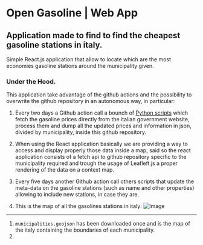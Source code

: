 
# Open Gasoline | Web App

## Application made to find to find the cheapest gasoline stations in italy.

Simple React.js application that allow to locate which are the most economies gasoline stations around the municipality given. 

### Under the Hood.

This application take advantage of the github actions and the possibility to overwrite the github repository in an autonomous way, in particular:

1. Every two days a Github action call a bounch of [Python scripts](https://github.com/GabrieleGhisleni/GasolinePrices/tree/master/src) which fetch the gasoline prices directly from the italian government website, process them and dump all the updated prices and information in json, divided by municipality, inside this github repository.

2. When using the React application basically we are providing a way to access and display properly those data inside a map, said so the react application consists of a fetch api to github repository specific to the municipality required and trough the usage of Leafleft.js a proper rendering of the data on a context map.

3. Every five days another Github action call others scripts that update the meta-data on the gasoline stations (such as name and other properties) allowing to include new stations, in case they are.

4. This is the map of all the gasolines stations in italy: ![Image](../master/data/italian-station.png)

-------------

1. `municipalities.geojson` has been downloaded once and is the map of the italy containing the boundaries of each municipality.
2. 
